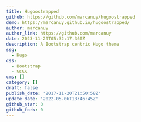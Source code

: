 ```yaml
---
title: Hugoostrapped
github: https://github.com/marcanuy/hugoostrapped
demo: https://marcanuy.github.io/hugoostrapped/
author: marcanuy
author_link: https://github.com/marcanuy
date: 2023-11-29T05:32:17.360Z
description: A Bootstrap centric Hugo theme
ssg:
  - Hugo
css:
  - Bootstrap
  - SCSS
cms: []
category: []
draft: false
publish_date: '2017-11-20T21:50:58Z'
update_date: '2022-05-06T13:46:45Z'
github_star: 0
github_fork: 0
---
```

